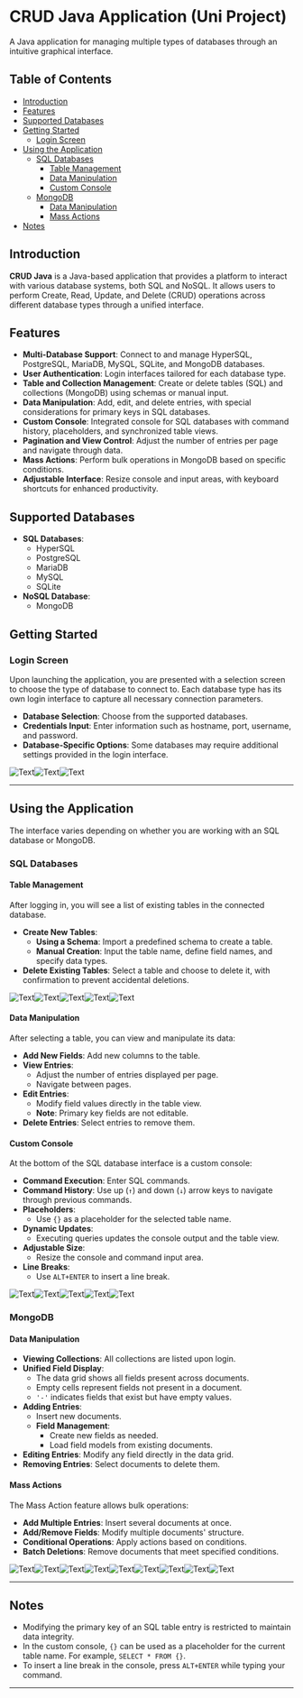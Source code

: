 # CRUD Java Application (Uni Project)

A Java application for managing multiple types of databases through an intuitive graphical interface.

## Table of Contents

- [Introduction](#introduction)
- [Features](#features)
- [Supported Databases](#supported-databases)
- [Getting Started](#getting-started)
    - [Login Screen](#login-screen)
- [Using the Application](#using-the-application)
    - [SQL Databases](#sql-databases)
        - [Table Management](#table-management)
        - [Data Manipulation](#data-manipulation)
        - [Custom Console](#custom-console)
    - [MongoDB](#mongodb)
        - [Data Manipulation](#data-manipulation-1)
        - [Mass Actions](#mass-actions)
- [Notes](#notes)

## Introduction

**CRUD Java** is a Java-based application that provides a platform to interact with various database systems, both SQL and NoSQL. It allows users to perform Create, Read, Update, and Delete (CRUD) operations across different database types through a unified interface.

## Features

- **Multi-Database Support**: Connect to and manage HyperSQL, PostgreSQL, MariaDB, MySQL, SQLite, and MongoDB databases.
- **User Authentication**: Login interfaces tailored for each database type.
- **Table and Collection Management**: Create or delete tables (SQL) and collections (MongoDB) using schemas or manual input.
- **Data Manipulation**: Add, edit, and delete entries, with special considerations for primary keys in SQL databases.
- **Custom Console**: Integrated console for SQL databases with command history, placeholders, and synchronized table views.
- **Pagination and View Control**: Adjust the number of entries per page and navigate through data.
- **Mass Actions**: Perform bulk operations in MongoDB based on specific conditions.
- **Adjustable Interface**: Resize console and input areas, with keyboard shortcuts for enhanced productivity.

## Supported Databases

- **SQL Databases**:
    - HyperSQL
    - PostgreSQL
    - MariaDB
    - MySQL
    - SQLite
- **NoSQL Database**:
    - MongoDB

## Getting Started

### Login Screen

Upon launching the application, you are presented with a selection screen to choose the type of database to connect to. Each database type has its own login interface to capture all necessary connection parameters.

- **Database Selection**: Choose from the supported databases.
- **Credentials Input**: Enter information such as hostname, port, username, and password.
- **Database-Specific Options**: Some databases may require additional settings provided in the login interface.

![Text](https://i.imgur.com/u6VyFjq.png)![Text](https://i.imgur.com/rRzXy8c.png)![Text](https://i.imgur.com/02QY897.png)

---

## Using the Application

The interface varies depending on whether you are working with an SQL database or MongoDB.

### SQL Databases

#### Table Management

After logging in, you will see a list of existing tables in the connected database.

- **Create New Tables**:
    - **Using a Schema**: Import a predefined schema to create a table.
    - **Manual Creation**: Input the table name, define field names, and specify data types.
- **Delete Existing Tables**: Select a table and choose to delete it, with confirmation to prevent accidental deletions.

![Text](https://i.imgur.com/ojdjsuF.png)![Text](https://i.imgur.com/1ZOKf7H.png)![Text](https://i.imgur.com/pvyTOI8.png)![Text](https://i.imgur.com/qBv1hHH.png)![Text](https://i.imgur.com/mWso7Gh.png)

#### Data Manipulation

After selecting a table, you can view and manipulate its data:

- **Add New Fields**: Add new columns to the table.
- **View Entries**:
    - Adjust the number of entries displayed per page.
    - Navigate between pages.
- **Edit Entries**:
    - Modify field values directly in the table view.
    - **Note**: Primary key fields are not editable.
- **Delete Entries**: Select entries to remove them.

#### Custom Console

At the bottom of the SQL database interface is a custom console:

- **Command Execution**: Enter SQL commands.
- **Command History**: Use up (`↑`) and down (`↓`) arrow keys to navigate through previous commands.
- **Placeholders**:
    - Use `{}` as a placeholder for the selected table name.
- **Dynamic Updates**:
    - Executing queries updates the console output and the table view.
- **Adjustable Size**:
    - Resize the console and command input area.
- **Line Breaks**:
    - Use `ALT+ENTER` to insert a line break.

![Text](https://i.imgur.com/UMjyPp1.png)![Text](https://i.imgur.com/ymgZ9hh.png)![Text](https://i.imgur.com/nmGbn8I.png)![Text](https://i.imgur.com/6eiAb3D.png)![Text](https://i.imgur.com/C61VGNU.png)

### MongoDB

#### Data Manipulation

- **Viewing Collections**: All collections are listed upon login.
- **Unified Field Display**:
    - The data grid shows all fields present across documents.
    - Empty cells represent fields not present in a document.
    - `'-'` indicates fields that exist but have empty values.
- **Adding Entries**:
    - Insert new documents.
    - **Field Management**:
        - Create new fields as needed.
        - Load field models from existing documents.
- **Editing Entries**: Modify any field directly in the data grid.
- **Removing Entries**: Select documents to delete them.

#### Mass Actions

The Mass Action feature allows bulk operations:

- **Add Multiple Entries**: Insert several documents at once.
- **Add/Remove Fields**: Modify multiple documents' structure.
- **Conditional Operations**: Apply actions based on conditions.
- **Batch Deletions**: Remove documents that meet specified conditions.

![Text](https://i.imgur.com/92DDqwJ.png)![Text](https://i.imgur.com/caJhKjd.png)![Text](https://i.imgur.com/LZIsB1b.png)![Text](https://i.imgur.com/ZGfr569.png)![Text](https://i.imgur.com/a15eIz0.png)![Text](https://i.imgur.com/kBuIWSG.png)![Text](https://i.imgur.com/H3B76YT.png)![Text](https://i.imgur.com/1UoFhUk.png)![Text](https://i.imgur.com/blJgiwC.png)

---

## Notes

- Modifying the primary key of an SQL table entry is restricted to maintain data integrity.
- In the custom console, `{}` can be used as a placeholder for the current table name. For example, `SELECT * FROM {}`.
- To insert a line break in the console, press `ALT+ENTER` while typing your command.

---
